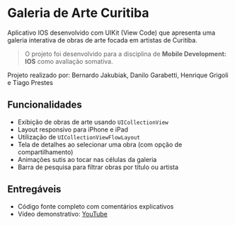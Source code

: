 # Galeria de Arte Curitiba

Aplicativo IOS desenvolvido com UIKit (View Code) que apresenta uma galeria interativa de obras de arte focada em artistas de Curitiba.

> O projeto foi desenvolvido para a disciplina de **Mobile Development: IOS** como avaliação somativa.

Projeto realizado por: Bernardo Jakubiak, Danilo Garabetti, Henrique Grigoli e Tiago Prestes</li>

## Funcionalidades

- Exibição de obras de arte usando `UICollectionView`
- Layout responsivo para iPhone e iPad
- Utilização de `UICollectionViewFlowLayout`
- Tela de detalhes ao selecionar uma obra (com opção de compartilhamento)
- Animações sutis ao tocar nas células da galeria
- Barra de pesquisa para filtrar obras por título ou artista

## Entregáveis

- Código fonte completo com comentários explicativos
- Vídeo demonstrativo: <a href="https://www.youtube.com/watch?v=O86QPp8mvsY">YouTube</a>

